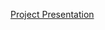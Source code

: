 [Project Presentation](https://docs.google.com/presentation/d/1MRjfh4-l-EmzPdTG2Fy-XMVwQd3sB6jKUP6qXHEqGrM/edit?usp=sharing)
